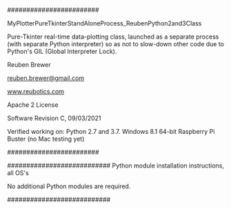 ########################  

MyPlotterPureTkinterStandAloneProcess_ReubenPython2and3Class

Pure-Tkinter real-time data-plotting class, launched as a separate process (with separate Python interpreter) so as not to slow-down other code due to Python's GIL (Global Interpreter Lock). 

Reuben Brewer

reuben.brewer@gmail.com

www.reubotics.com

Apache 2 License

Software Revision C, 09/03/2021

Verified working on: 
Python 2.7 and 3.7.
Windows 8.1 64-bit
Raspberry Pi Buster 
(no Mac testing yet)

########################  

########################### Python module installation instructions, all OS's

No additional Python modules are required.

###########################

